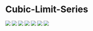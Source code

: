 # Cubic-Limit-Series

![](/images/a.png)
![](/images/b.png)
![](/images/c.png)
![](/images/d.png)
![](/images/e.png)
![](/images/f.png)
![](/images/g.png)

